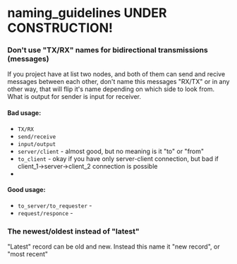 # naming_guidelines UNDER CONSTRUCTION!


### Don't use "TX/RX" names for bidirectional transmissions (messages)
If you project have at list two nodes, and both of them can send and recive messages between each other, don't name this messages "RX/TX" or in any other way, that will flip it's name depending on which side to look from. What is output for sender is input for receiver.

#### Bad usage:
 * `TX/RX`
 * `send/receive`
 * `input/output`
 * `server/client` - almost good, but no meaning is it "to" or "from"
 * `to_client` - okay if you have only server-client connection, but bad if client_1->server->client_2 connection is possible
 * 

#### Good usage:
 * `to_server/to_requester` - 
 * `request/responce` - 

### The newest/oldest instead of "latest"
"Latest" record can be old and new. Instead this name it "new record", or "most recent" 
